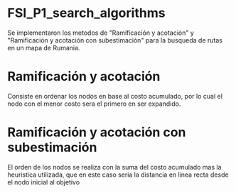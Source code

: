 # FSI_P1_search_algorithms
Se implementaron los metodos de "Ramificación y acotación" y "Ramificación y acotación con subestimación" para la busqueda de rutas en un mapa de Rumania.

# Ramificación y acotación
Consiste en ordenar los nodos en base al costo acumulado, por lo cual el nodo con el menor costo sera el primero en ser expandido.

# Ramificación y acotación con subestimación
El orden de los nodos se realiza con la suma del costo acumulado mas la heuristica utilizada, que en este caso seria la distancia en linea recta desde el nodo inicial al objetivo

